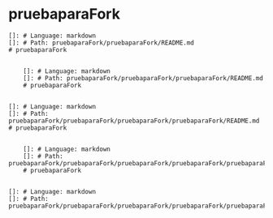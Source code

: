 # pruebaparaFork

    []: # Language: markdown
    []: # Path: pruebaparaFork/pruebaparaFork/README.md
    # pruebaparaFork


        []: # Language: markdown
        []: # Path: pruebaparaFork/pruebaparaFork/pruebaparaFork/README.md
        # pruebaparaFork


    []: # Language: markdown
    []: # Path: pruebaparaFork/pruebaparaFork/pruebaparaFork/pruebaparaFork/README.md
    # pruebaparaFork


        []: # Language: markdown
        []: # Path: pruebaparaFork/pruebaparaFork/pruebaparaFork/pruebaparaFork/pruebaparaFork/README.md
        # pruebaparaFork


    []: # Language: markdown
    []: # Path: pruebaparaFork/pruebaparaFork/pruebaparaFork/pruebaparaFork/pruebaparaFork/pruebaparaFork/README.md
